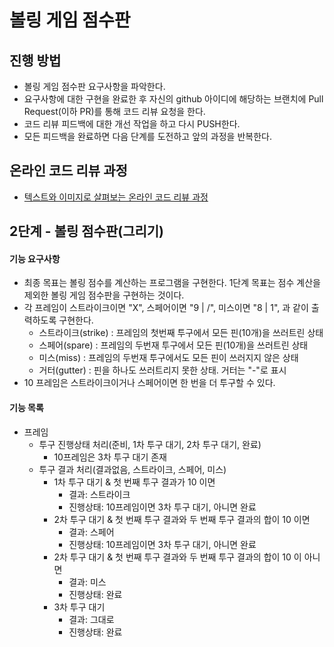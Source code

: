 # 볼링 게임 점수판
## 진행 방법
* 볼링 게임 점수판 요구사항을 파악한다.
* 요구사항에 대한 구현을 완료한 후 자신의 github 아이디에 해당하는 브랜치에 Pull Request(이하 PR)를 통해 코드 리뷰 요청을 한다.
* 코드 리뷰 피드백에 대한 개선 작업을 하고 다시 PUSH한다.
* 모든 피드백을 완료하면 다음 단계를 도전하고 앞의 과정을 반복한다.

## 온라인 코드 리뷰 과정
* [텍스트와 이미지로 살펴보는 온라인 코드 리뷰 과정](https://github.com/next-step/nextstep-docs/tree/master/codereview)

## 2단계 - 볼링 점수판(그리기)

#### 기능 요구사항
* 최종 목표는 볼링 점수를 계산하는 프로그램을 구현한다. 1단계 목표는 점수 계산을 제외한 볼링 게임 점수판을 구현하는 것이다.
* 각 프레임이 스트라이크이면 "X", 스페어이면 "9 | /", 미스이면 "8 | 1", 과 같이 출력하도록 구현한다.
    * 스트라이크(strike) : 프레임의 첫번째 투구에서 모든 핀(10개)을 쓰러트린 상태
    * 스페어(spare) : 프레임의 두번재 투구에서 모든 핀(10개)을 쓰러트린 상태
    * 미스(miss) : 프레임의 두번재 투구에서도 모든 핀이 쓰러지지 않은 상태
    * 거터(gutter) : 핀을 하나도 쓰러트리지 못한 상태. 거터는 "-"로 표시
* 10 프레임은 스트라이크이거나 스페어이면 한 번을 더 투구할 수 있다.

#### 기능 목록
* 프레임
    * 투구 진행상태 처리(준비, 1차 투구 대기, 2차 투구 대기, 완료)
        * 10프레임은 3차 투구 대기 존재
    * 투구 결과 처리(결과없음, 스트라이크, 스페어, 미스)
        * 1차 투구 대기 & 첫 번째 투구 결과가 10 이면
            * 결과: 스트라이크
            * 진행상태: 10프레임이면 3차 투구 대기, 아니면 완료
        * 2차 투구 대기 & 첫 번째 투구 결과와 두 번째 투구 결과의 합이 10 이면
            * 결과: 스페어
            * 진행상태: 10프레임이면 3차 투구 대기, 아니면 완료
        * 2차 투구 대기 & 첫 번째 투구 결과와 두 번째 투구 결과의 합이 10 이 아니면
            * 결과: 미스
            * 진행상태: 완료
        * 3차 투구 대기
            * 결과: 그대로
            * 진행상태: 완료